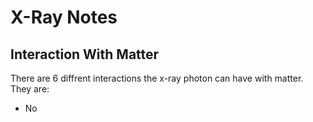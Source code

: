 # X-Ray Notes

## Interaction With Matter
There are 6 diffrent interactions the x-ray photon can have with matter. They are:

 * No
<!--stackedit_data:
eyJoaXN0b3J5IjpbMTUyMDQxNTA5MSw4MTM3NDI1ODhdfQ==
-->